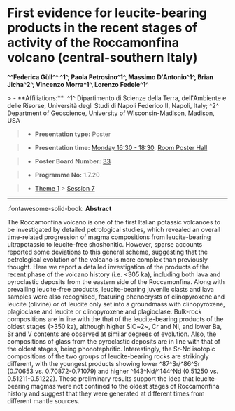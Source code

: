 # First evidence for leucite-bearing products in the recent stages of activity of the Roccamonfina volcano (central-southern Italy)

**^^Federica Güll^^ ^1^, Paola Petrosino^1^, Massimo D'Antonio^1^, Brian Jicha^2^, Vincenzo Morra^1^, Lorenzo Fedele^1^**

<!-- more -->> - **Affiliations:**  ^1^ Dipartimento di Scienze della Terra, dell'Ambiente e delle Risorse, Università degli Studi di Napoli Federico II, Napoli, Italy; ^2^ Department of Geoscience, University of Wisconsin-Madison, Madison, USA

> - **Presentation type:** Poster

> - **Presentation time:** [Monday 16:30 - 18:30](../sessions_comparison.md#__tabbed_1_6), [Room Poster Hall](../maps_venue.md#__tabbed_1_1)

> - **Poster Board Number:** [33](../map_poster_boards.md#monday)

> - **Programme No:** 1.7.20

> - [Theme 1](../theme1.md) > [Session 7](../sessions/session-1-7.md)

--- 

:fontawesome-solid-book: **Abstract**

The Roccamonfina volcano is one of the first Italian potassic volcanoes to be investigated by detailed petrological studies, which revealed an overall time-related progression of magma compositions from leucite-bearing ultrapotassic to leucite-free shoshonitic. However, sparse accounts reported some deviations to this general scheme, suggesting that the petrological evolution of the volcano is more complex than previously thought. Here we report a detailed investigation of the products of the recent phase of the volcano history (i.e. <305 ka), including both lava and pyroclastic deposits from the eastern side of the Roccamonfina. Along with prevailing leucite-free products, leucite-bearing juvenile clasts and lava samples were also recognised, featuring phenocrysts of clinopyroxene and leucite (olivine) or of leucite only set into a groundmass with clinopyroxene, plagioclase and leucite or clinopyroxene and plagioclase. Bulk-rock compositions are in line with the that of the leucite-bearing products of the oldest stages (>350 ka), although higher SiO~2~, Cr and Ni, and lower Ba, Sr and V contents are observed at similar degrees of evolution. Also, the compositions of glass from the pyroclastic deposits are in line with that of the oldest stages, being phonotephritic. Interestingly, the Sr-Nd isotopic compositions of the two groups of leucite-bearing rocks are strikingly different, with the youngest products showing lower ^87^Sr/^86^Sr (0.70653 vs. 0.70872-0.71079) and higher ^143^Nd/^144^Nd (0.51250 vs. 0.51211-0.51222). These preliminary results support the idea that leucite-bearing magmas were not confined to the oldest stages of Roccamonfina history and suggest that they were generated at different times from different mantle sources.

